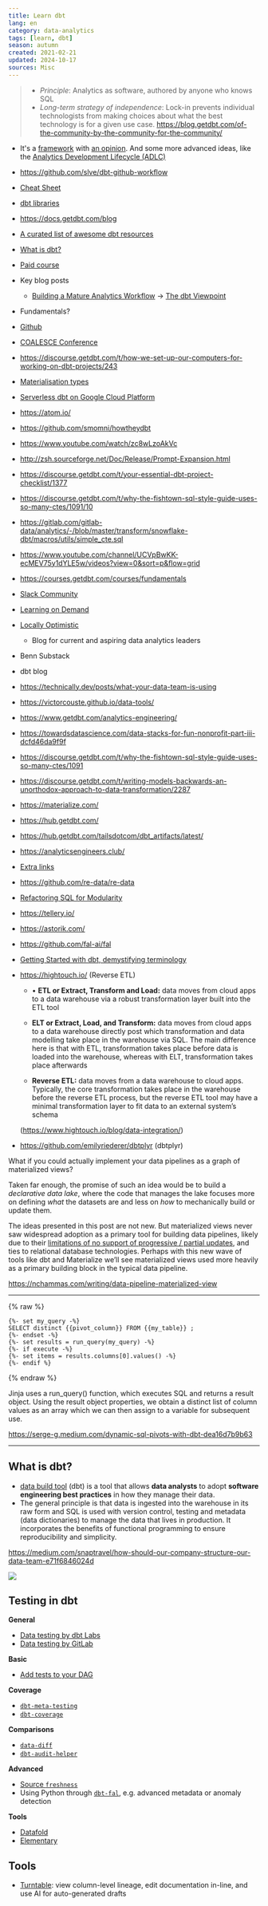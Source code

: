 ```yaml
---
title: Learn dbt
lang: en
category: data-analytics
tags: [learn, dbt]
season: autumn
created: 2021-02-21
updated: 2024-10-17
sources: Misc
---
```


> - *Principle*: Analytics as software, authored by anyone who knows SQL
> - _Long-term strategy of independence_: Lock-in prevents individual technologists from making choices about what the best technology is for a given use case.
https://blog.getdbt.com/of-the-community-by-the-community-for-the-community/

* It's a [framework](https://getdbt.slack.com/archives/C0VLNUUTZ/p1635277360079300?thread_ts=1635273939.075700&cid=C0VLNUUTZ) with [an opinion](https://docs.getdbt.com/best-practices). And some more advanced ideas, like the [Analytics Development Lifecycle (ADLC)](https://www.getdbt.com/resources/guides/the-analytics-development-lifecycle)
* https://github.com/slve/dbt-github-workflow
* [Cheat Sheet](https://github.com/erika-e/dbt-tips)
* [dbt libraries](https://datacoves.com/dbt-libs)
* https://docs.getdbt.com/blog
* [A curated list of awesome dbt resources](https://github.com/Hiflylabs/awesome-dbt)
* [What is dbt?](https://blog.getdbt.com/what--exactly--is-dbt-/)
* [Paid course](https://corise.com/course/analytics-engineering-with-dbt)
* Key blog posts
	* [Building a Mature Analytics Workflow](https://blog.getdbt.com/building-a-mature-analytics-workflow/) → [The dbt Viewpoint](https://docs.getdbt.com/docs/about/viewpoint/)
* Fundamentals?
* [Github](https://github.com/fishtown-analytics/dbt)
* [COALESCE Conference](https://www.getdbt.com/coalesce)
* https://discourse.getdbt.com/t/how-we-set-up-our-computers-for-working-on-dbt-projects/243
* [Materialisation types](https://docs.getdbt.com/docs/building-a-dbt-project/building-models/materializations)
* [Serverless dbt on Google Cloud Platform](https://robertsahlin.com/serverless-dbt-on-google-cloud-platform/)
* https://atom.io/
* https://github.com/smomni/howtheydbt
* https://www.youtube.com/watch/zc8wLzoAkVc
* http://zsh.sourceforge.net/Doc/Release/Prompt-Expansion.html
* https://discourse.getdbt.com/t/your-essential-dbt-project-checklist/1377
* https://discourse.getdbt.com/t/why-the-fishtown-sql-style-guide-uses-so-many-ctes/1091/10
* https://gitlab.com/gitlab-data/analytics/-/blob/master/transform/snowflake-dbt/macros/utils/simple_cte.sql
* https://www.youtube.com/channel/UCVpBwKK-ecMEV75y1dYLE5w/videos?view=0&sort=p&flow=grid
* https://courses.getdbt.com/courses/fundamentals
* [Slack Community](https://community.getdbt.com/)
* [Learning on Demand](https://courses.getdbt.com/collections)
* [Locally Optimistic](https://locallyoptimistic.com/)
  *  Blog for current and aspiring data analytics leaders
* Benn Substack
* dbt blog
* https://technically.dev/posts/what-your-data-team-is-using
* https://victorcouste.github.io/data-tools/
* https://www.getdbt.com/analytics-engineering/
* https://towardsdatascience.com/data-stacks-for-fun-nonprofit-part-iii-dcfd46da9f9f
* https://discourse.getdbt.com/t/why-the-fishtown-sql-style-guide-uses-so-many-ctes/1091
* https://discourse.getdbt.com/t/writing-models-backwards-an-unorthodox-approach-to-data-transformation/2287
* https://materialize.com/
* https://hub.getdbt.com/
* https://hub.getdbt.com/tailsdotcom/dbt_artifacts/latest/
* https://analyticsengineers.club/
* [Extra links](https://docs.google.com/document/d/1Fc3OZVVmUx37oSuimupmeRQ28BpTKVg1ix62W_8sSkI/edit#)
* https://github.com/re-data/re-data
* [Refactoring SQL for Modularity](https://courses.getdbt.com/courses/refactoring-sql-for-modularity)
* https://tellery.io/
* https://astorik.com/
* https://github.com/fal-ai/fal
* [Getting Started with dbt, demystifying terminology](https://datacoves.com/post/getting-started-with-dbt-data-build-tool-demystifying-terminology)
* https://hightouch.io/ (Reverse ETL)
  * • **ETL or Extract, Transform and Load:** data moves from cloud apps to a data warehouse via a robust transformation layer built into the ETL tool

  * **ELT or Extract, Load, and Transform:** data moves from cloud apps to a data warehouse directly post which transformation and data modelling take place in the warehouse via SQL. The main difference here is that with ETL, transformation takes place before data is loaded into the warehouse, whereas with ELT, transformation takes place afterwards

  * **Reverse ETL:** data moves from a data warehouse to cloud apps. Typically, the core transformation takes place in the warehouse before the reverse ETL process, but the reverse ETL tool may have a minimal transformation layer to fit data to an external system’s schema

  (https://www.hightouch.io/blog/data-integration/)

* https://github.com/emilyriederer/dbtplyr (dbtplyr)


What if you could actually implement your data pipelines as a graph of materialized views?

Taken far enough, the promise of such an idea would be to build a _declarative data lake_, where the code that manages the lake focuses more on defining _what_ the datasets are and less on _how_ to mechanically build or update them.

The ideas presented in this post are not new. But materialized views never saw widespread adoption as a primary tool for building data pipelines, likely due to their [limitations of no support of progressive / partial updates](https://stackoverflow.com/a/25642149/877069), and ties to relational database technologies. Perhaps with this new wave of tools like dbt and Materialize we’ll see materialized views used more heavily as a primary building block in the typical data pipeline.

https://nchammas.com/writing/data-pipeline-materialized-view


---

{% raw %}
```
{%- set my_query -%}
SELECT distinct {{pivot_column}} FROM {{my_table}} ;
{%- endset -%}
{%- set results = run_query(my_query) -%}
{%- if execute -%}
{%- set items = results.columns[0].values() -%}
{%- endif %}
```
{% endraw %}

Jinja uses a run_query() function, which executes SQL and returns a result object. Using the result object properties, we obtain a distinct list of column values as an array which we can then assign to a variable for subsequent use.

https://serge-g.medium.com/dynamic-sql-pivots-with-dbt-dea16d7b9b63

---

## What is dbt?
- [data build tool](https://www.getdbt.com/) (dbt) is a tool that allows **data analysts** to adopt **software engineering best practices** in how they manage their data.
- The general principle is that data is ingested into the warehouse in its raw form and SQL is used with version control, testing and metadata (data dictionaries) to manage the data that lives in production. It incorporates the benefits of functional programming to ensure reproducibility and simplicity.

https://medium.com/snaptravel/how-should-our-company-structure-our-data-team-e71f6846024d

![](https://slack-imgs.com/?c=1&o1=ro&url=https%3A%2F%2Fi.imgflip.com%2F5f05fj.jpg)

## Testing in dbt
**General**
- [Data testing by dbt Labs](https://www.getdbt.com/analytics-engineering/transformation/data-testing)
- [Data testing by GitLab](https://about.gitlab.com/handbook/business-technology/data-team/platform/dbt-guide/#trusted-data-framework)

**Basic**
- [Add tests to your DAG](https://docs.getdbt.com/docs/build/tests)

**Coverage**
- [`dbt-meta-testing`](https://github.com/tnightengale/dbt-meta-testing)
- [`dbt-coverage`](https://github.com/slidoapp/dbt-coverage)

**Comparisons**
- [`data-diff`](https://github.com/datafold/data-diff)
- [`dbt-audit-helper`](https://github.com/dbt-labs/dbt-audit-helper)

**Advanced**
- [Source `freshness`](https://docs.getdbt.com/reference/resource-properties/freshness)
- Using Python through [`dbt-fal`](https://github.com/fal-ai/dbt-fal), e.g. advanced metadata or anomaly detection

**Tools**
- [Datafold](https://www.datafold.com/)
- [Elementary](https://github.com/elementary-data/elementary)

## Tools
- [Turntable](https://www.turntable.so/extension): view column-level lineage, edit documentation in-line, and use AI for auto-generated drafts
